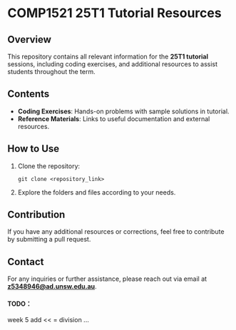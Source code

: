 # COMP1521 25T1 Tutorial Resources

## Overview
This repository contains all relevant information for the **25T1 tutorial** sessions, including coding exercises, and additional resources to assist students throughout the term.

## Contents
- **Coding Exercises**: Hands-on problems with sample solutions in tutorial.
- **Reference Materials**: Links to useful documentation and external resources.

## How to Use
1. Clone the repository:
   ```
   git clone <repository_link>
   ```
2. Explore the folders and files according to your needs.

## Contribution
If you have any additional resources or corrections, feel free to contribute by submitting a pull request.

## Contact
For any inquiries or further assistance, please reach out via email at **z5348946@ad.unsw.edu.au**.




#### TODO：
week 5 add << = division ...
